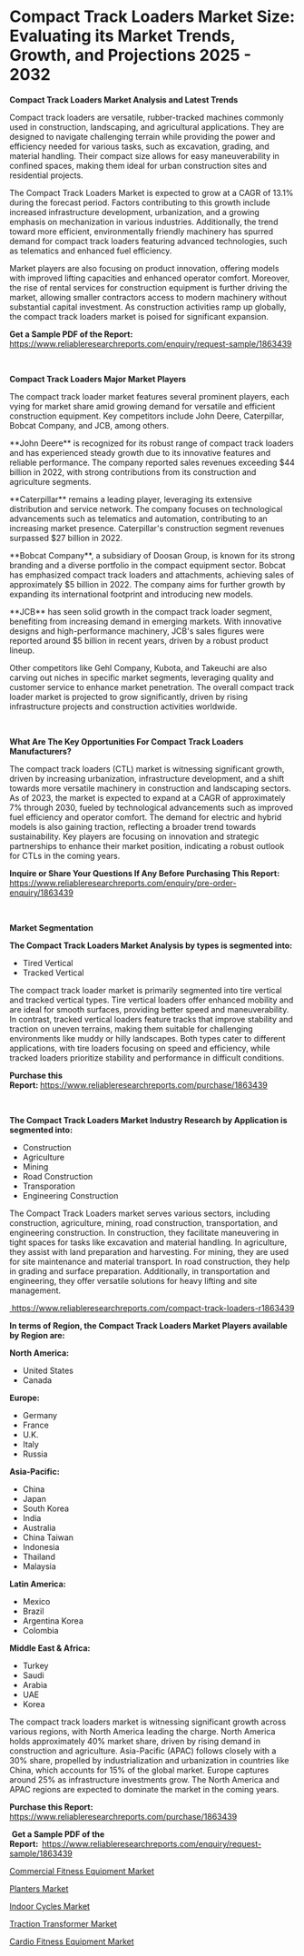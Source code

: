 <p><h1>Compact Track Loaders Market Size: Evaluating its Market Trends, Growth, and Projections 2025 - 2032</h1></p><p><strong>Compact Track Loaders Market Analysis and Latest Trends</strong></p>
<p><p>Compact track loaders are versatile, rubber-tracked machines commonly used in construction, landscaping, and agricultural applications. They are designed to navigate challenging terrain while providing the power and efficiency needed for various tasks, such as excavation, grading, and material handling. Their compact size allows for easy maneuverability in confined spaces, making them ideal for urban construction sites and residential projects.</p><p>The Compact Track Loaders Market is expected to grow at a CAGR of 13.1% during the forecast period. Factors contributing to this growth include increased infrastructure development, urbanization, and a growing emphasis on mechanization in various industries. Additionally, the trend toward more efficient, environmentally friendly machinery has spurred demand for compact track loaders featuring advanced technologies, such as telematics and enhanced fuel efficiency.</p><p>Market players are also focusing on product innovation, offering models with improved lifting capacities and enhanced operator comfort. Moreover, the rise of rental services for construction equipment is further driving the market, allowing smaller contractors access to modern machinery without substantial capital investment. As construction activities ramp up globally, the compact track loaders market is poised for significant expansion.</p></p>
<p><strong>Get a Sample PDF of the Report:&nbsp;</strong> <a href="https://www.reliableresearchreports.com/enquiry/request-sample/1863439?utm_campaign=33&utm_medium=2&utm_source=Github&utm_content=ia&utm_term=19022025&utm_id=compact-track-loaders">https://www.reliableresearchreports.com/enquiry/request-sample/1863439</a></p>
<p>&nbsp;</p>
<p><strong>Compact Track Loaders Major Market Players</strong></p>
<p><p>The compact track loader market features several prominent players, each vying for market share amid growing demand for versatile and efficient construction equipment. Key competitors include John Deere, Caterpillar, Bobcat Company, and JCB, among others.</p><p>**John Deere** is recognized for its robust range of compact track loaders and has experienced steady growth due to its innovative features and reliable performance. The company reported sales revenues exceeding $44 billion in 2022, with strong contributions from its construction and agriculture segments.</p><p>**Caterpillar** remains a leading player, leveraging its extensive distribution and service network. The company focuses on technological advancements such as telematics and automation, contributing to an increasing market presence. Caterpillar's construction segment revenues surpassed $27 billion in 2022.</p><p>**Bobcat Company**, a subsidiary of Doosan Group, is known for its strong branding and a diverse portfolio in the compact equipment sector. Bobcat has emphasized compact track loaders and attachments, achieving sales of approximately $5 billion in 2022. The company aims for further growth by expanding its international footprint and introducing new models.</p><p>**JCB** has seen solid growth in the compact track loader segment, benefiting from increasing demand in emerging markets. With innovative designs and high-performance machinery, JCB's sales figures were reported around $5 billion in recent years, driven by a robust product lineup.</p><p>Other competitors like Gehl Company, Kubota, and Takeuchi are also carving out niches in specific market segments, leveraging quality and customer service to enhance market penetration. The overall compact track loader market is projected to grow significantly, driven by rising infrastructure projects and construction activities worldwide.</p></p>
<p>&nbsp;</p>
<p><strong>What Are The Key Opportunities For Compact Track Loaders Manufacturers?</strong></p>
<p><p>The compact track loaders (CTL) market is witnessing significant growth, driven by increasing urbanization, infrastructure development, and a shift towards more versatile machinery in construction and landscaping sectors. As of 2023, the market is expected to expand at a CAGR of approximately 7% through 2030, fueled by technological advancements such as improved fuel efficiency and operator comfort. The demand for electric and hybrid models is also gaining traction, reflecting a broader trend towards sustainability. Key players are focusing on innovation and strategic partnerships to enhance their market position, indicating a robust outlook for CTLs in the coming years.</p></p>
<p><strong>Inquire or Share Your Questions If Any Before Purchasing This Report:</strong> <a href="https://www.reliableresearchreports.com/enquiry/pre-order-enquiry/1863439?utm_campaign=33&utm_medium=2&utm_source=Github&utm_content=ia&utm_term=19022025&utm_id=compact-track-loaders">https://www.reliableresearchreports.com/enquiry/pre-order-enquiry/1863439</a></p>
<p>&nbsp;</p>
<p><strong>Market Segmentation</strong></p>
<p><strong>The Compact Track Loaders Market Analysis by types is segmented into:</strong></p>
<p><ul><li>Tired Vertical</li><li>Tracked Vertical</li></ul></p>
<p><p>The compact track loader market is primarily segmented into tire vertical and tracked vertical types. Tire vertical loaders offer enhanced mobility and are ideal for smooth surfaces, providing better speed and maneuverability. In contrast, tracked vertical loaders feature tracks that improve stability and traction on uneven terrains, making them suitable for challenging environments like muddy or hilly landscapes. Both types cater to different applications, with tire loaders focusing on speed and efficiency, while tracked loaders prioritize stability and performance in difficult conditions.</p></p>
<p><strong>Purchase this Report:&nbsp;</strong><a href="https://www.reliableresearchreports.com/purchase/1863439?utm_campaign=33&utm_medium=2&utm_source=Github&utm_content=ia&utm_term=19022025&utm_id=compact-track-loaders">https://www.reliableresearchreports.com/purchase/1863439</a></p>
<p>&nbsp;</p>
<p><strong>The Compact Track Loaders Market Industry Research by Application is segmented into:</strong></p>
<p><ul><li>Construction</li><li>Agriculture</li><li>Mining</li><li>Road Construction</li><li>Transporation</li><li>Engineering Construction</li></ul></p>
<p><p>The Compact Track Loaders market serves various sectors, including construction, agriculture, mining, road construction, transportation, and engineering construction. In construction, they facilitate maneuvering in tight spaces for tasks like excavation and material handling. In agriculture, they assist with land preparation and harvesting. For mining, they are used for site maintenance and material transport. In road construction, they help in grading and surface preparation. Additionally, in transportation and engineering, they offer versatile solutions for heavy lifting and site management.</p></p>
<p><a href="https://www.reliableresearchreports.com/compact-track-loaders-r1863439?utm_campaign=33&utm_medium=2&utm_source=Github&utm_content=ia&utm_term=19022025&utm_id=compact-track-loaders">&nbsp;https://www.reliableresearchreports.com/compact-track-loaders-r1863439</a></p>
<p><strong>In terms of Region, the Compact Track Loaders Market Players available by Region are:</strong></p>
<p>
    <p> <strong> North America: </strong>
        <ul>
            <li>United States</li>
            <li>Canada</li>
        </ul>
        </p> 
    <p> <strong> Europe: </strong>
        <ul>
            <li>Germany</li>
            <li>France</li>
            <li>U.K.</li>
            <li>Italy</li>
            <li>Russia</li>
        </ul>
        </p> 
    <p> <strong> Asia-Pacific: </strong>
        <ul>
            <li>China</li>
            <li>Japan</li>
            <li>South Korea</li>
            <li>India</li>
            <li>Australia</li>
            <li>China Taiwan</li>
            <li>Indonesia</li>
            <li>Thailand</li>
            <li>Malaysia</li>
        </ul>
        </p> 
    <p> <strong> Latin America: </strong>
        <ul>
            <li>Mexico</li>
            <li>Brazil</li>
            <li>Argentina Korea</li>
            <li>Colombia</li>
        </ul>
        </p> 
    <p> <strong> Middle East & Africa: </strong>
        <ul>
            <li>Turkey</li>
            <li>Saudi</li>
            <li>Arabia</li>
            <li>UAE</li>
            <li>Korea</li>
        </ul>
    </p>
    </p>
<p><p>The compact track loaders market is witnessing significant growth across various regions, with North America leading the charge. North America holds approximately 40% market share, driven by rising demand in construction and agriculture. Asia-Pacific (APAC) follows closely with a 30% share, propelled by industrialization and urbanization in countries like China, which accounts for 15% of the global market. Europe captures around 25% as infrastructure investments grow. The North America and APAC regions are expected to dominate the market in the coming years.</p></p>
<p><strong>Purchase this Report: </strong><a href="https://www.reliableresearchreports.com/purchase/1863439?utm_campaign=33&utm_medium=2&utm_source=Github&utm_content=ia&utm_term=19022025&utm_id=compact-track-loaders">https://www.reliableresearchreports.com/purchase/1863439</a></p>
<p>&nbsp;<strong>Get a Sample PDF of the Report:&nbsp;&nbsp;</strong><a href="https://www.reliableresearchreports.com/enquiry/request-sample/1863439?utm_campaign=33&utm_medium=2&utm_source=Github&utm_content=ia&utm_term=19022025&utm_id=compact-track-loaders">https://www.reliableresearchreports.com/enquiry/request-sample/1863439</a></p>
<p><strong></strong></p>
<p><p><a href="https://github.com/raaschadonle/Market-Research-Report-List-1/blob/main/commercial-fitness-equipment-market.md?utm_campaign=33&utm_medium=2&utm_source=Github&utm_content=ia&utm_term=19022025&utm_id=compact-track-loaders">Commercial Fitness Equipment Market</a></p><p><a href="https://github.com/sawrovpipolo/Market-Research-Report-List-1/blob/main/planters-market.md?utm_campaign=33&utm_medium=2&utm_source=Github&utm_content=ia&utm_term=19022025&utm_id=compact-track-loaders">Planters Market</a></p><p><a href="https://github.com/palenjeppecd/Market-Research-Report-List-1/blob/main/indoor-cycles-market.md?utm_campaign=33&utm_medium=2&utm_source=Github&utm_content=ia&utm_term=19022025&utm_id=compact-track-loaders">Indoor Cycles Market</a></p><p><a href="https://github.com/aarajlyre/Market-Research-Report-List-1/blob/main/traction-transformer-market.md?utm_campaign=33&utm_medium=2&utm_source=Github&utm_content=ia&utm_term=19022025&utm_id=compact-track-loaders">Traction Transformer Market</a></p><p><a href="https://github.com/zsibaqalia/Market-Research-Report-List-1/blob/main/cardio-fitness-equipment-market.md?utm_campaign=33&utm_medium=2&utm_source=Github&utm_content=ia&utm_term=19022025&utm_id=compact-track-loaders">Cardio Fitness Equipment Market</a></p></p>